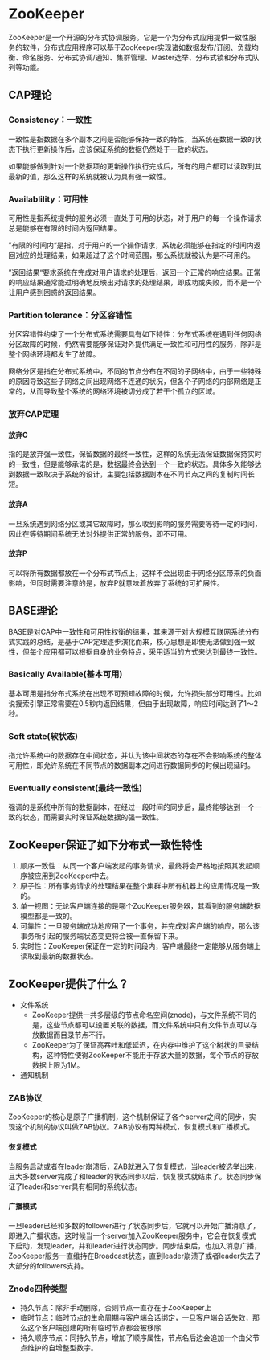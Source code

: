 #  ZooKeeper

ZooKeeper是一个开源的分布式协调服务。它是一个为分布式应用提供一致性服务的软件，分布式应用程序可以基于ZooKeeper实现诸如数据发布/订阅、负载均衡、命名服务、分布式协调/通知、集群管理、Master选举、分布式锁和分布式队列等功能。

##  CAP理论

###  Consistency：一致性

一致性是指数据在多个副本之间是否能够保持一致的特性，当系统在数据一致的状态下执行更新操作后，应该保证系统的数据仍然处于一致的状态。

如果能够做到针对一个数据项的更新操作执行完成后，所有的用户都可以读取到其最新的值，那么这样的系统就被认为具有强一致性。

###  Availablility：可用性

可用性是指系统提供的服务必须一直处于可用的状态，对于用户的每一个操作请求总是能够在有限的时间内返回结果。

”有限的时间内“是指，对于用户的一个操作请求，系统必须能够在指定的时间内返回对应的处理结果，如果超过了这个时间范围，那么系统就被认为是不可用的。

”返回结果“要求系统在完成对用户请求的处理后，返回一个正常的响应结果。正常的响应结果通常能过明确地反映出对请求的处理结果，即成功或失败，而不是一个让用户感到困惑的返回结果。

###  Partition tolerance：分区容错性

分区容错性约束了一个分布式系统需要具有如下特性：分布式系统在遇到任何网络分区故障的时候，仍然需要能够保证对外提供满足一致性和可用性的服务，除非是整个网络环境都发生了故障。

网络分区是指在分布式系统中，不同的节点分布在不同的子网络中，由于一些特殊的原因导致这些子网络之间出现网络不连通的状况，但各个子网络的内部网络是正常的，从而导致整个系统的网络环境被切分成了若干个孤立的区域。



###  放弃CAP定理

####  放弃C

指的是放弃强一致性，保留数据的最终一致性，这样的系统无法保证数据保持实时的一致性，但是能够承诺的是，数据最终会达到一个一致的状态。具体多久能够达到数据一致取决于系统的设计，主要包括数据副本在不同节点之间的复制时间长短。

####  放弃A

一旦系统遇到网络分区或其它故障时，那么收到影响的服务需要等待一定的时间，因此在等待期间系统无法对外提供正常的服务，即不可用。

####  放弃P

可以将所有数据都放在一个分布式节点上，这样不会出现由于网络分区带来的负面影响，但同时需要注意的是，放弃P就意味着放弃了系统的可扩展性。

##  BASE理论

BASE是对CAP中一致性和可用性权衡的结果，其来源于对大规模互联网系统分布式实践的总结，是基于CAP定理逐步演化而来，核心思想是即使无法做到强一致性，但每个应用都可以根据自身的业务特点，采用适当的方式来达到最终一致性。

###  Basically Available(基本可用)

基本可用是指分布式系统在出现不可预知故障的时候，允许损失部分可用性。比如说搜索引擎正常需要在0.5秒内返回结果，但由于出现故障，响应时间达到了1～2秒。

###  Soft state(软状态)

指允许系统中的数据存在中间状态，并认为该中间状态的存在不会影响系统的整体可用性，即允许系统在不同节点的数据副本之间进行数据同步的时候出现延时。

###  Eventually consistent(最终一致性)

强调的是系统中所有的数据副本，在经过一段时间的同步后，最终能够达到一个一致的状态，而需要实时保证系统数据的强一致性。

##  ZooKeeper保证了如下分布式一致性特性

1. 顺序一致性：从同一个客户端发起的事务请求，最终将会严格地按照其发起顺序被应用到ZooKeeper中去。
2. 原子性：所有事务请求的处理结果在整个集群中所有机器上的应用情况是一致的。
3. 单一视图：无论客户端连接的是哪个ZooKeeper服务器，其看到的服务端数据模型都是一致的。
4. 可靠性：一旦服务端成功地应用了一个事务，并完成对客户端的响应，那么该事务所引起的服务端状态变更将会被一直保留下来。
5. 实时性：ZooKeeper保证在一定的时间段内，客户端最终一定能够从服务端上读取到最新的数据状态。

##  ZooKeeper提供了什么？

- 文件系统
  - ZooKeeper提供一共多层级的节点命名空间(znode)，与文件系统不同的是，这些节点都可以设置关联的数据，而文件系统中只有文件节点可以存放数据而目录节点不行。
  - ZooKeeper为了保证高吞吐和低延迟，在内存中维护了这个树状的目录结构，这种特性使得ZooKeeper不能用于存放大量的数据，每个节点的存放数据上限为1M。
- 通知机制



###  ZAB协议

ZooKeeper的核心是原子广播机制，这个机制保证了各个server之间的同步，实现这个机制的协议叫做ZAB协议。ZAB协议有两种模式，恢复模式和广播模式。

####  恢复模式

当服务启动或者在leader崩溃后，ZAB就进入了恢复模式，当leader被选举出来，且大多数server完成了和leader的状态同步以后，恢复模式就结束了。状态同步保证了leader和server具有相同的系统状态。

####  广播模式

一旦leader已经和多数的follower进行了状态同步后，它就可以开始广播消息了，即进入广播状态。这时候当一个server加入ZooKeeper服务中，它会在恢复模式下启动，发现leader，并和leader进行状态同步。同步结束后，也加入消息广播，ZooKeeper服务一直维持在Broadcast状态，直到leader崩溃了或者leader失去了大部分的followers支持。

###  Znode四种类型

- 持久节点：除非手动删除，否则节点一直存在于ZooKeeper上
- 临时节点：临时节点的生命周期与客户端会话绑定，一旦客户端会话失效，那么这个客户端创建的所有临时节点都会被移除
- 持久顺序节点：同持久节点，增加了顺序属性，节点名后边会追加一个由父节点维护的自增整型数字。
